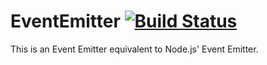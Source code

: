 EventEmitter [![Build Status](https://scrutinizer-ci.com/g/CharlotteDunois/EventEmitter/badges/build.png?b=master)](https://scrutinizer-ci.com/g/CharlotteDunois/EventEmitter/build-status/master)
==================

This is an Event Emitter equivalent to Node.js' Event Emitter.
